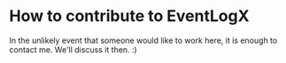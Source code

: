 # How to contribute to EventLogX

In the unlikely event that someone would like to work here, it is enough to contact me. We'll discuss it then. :)
